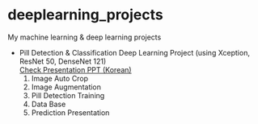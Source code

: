 # deeplearning_projects
My machine learning &amp; deep learning projects

<ul>
<li>
Pill Detection & Classification Deep Learning Project (using Xception, ResNet 50, DenseNet 121)<br>
<a href='https://github.com/philgineer/deeplearning_projects/blob/master/pill_detection%26classification/Presentation_%EB%B0%9C%ED%91%9C%EC%9A%A9.pdf'>Check Presentation PPT (Korean)</a>
<ol>
<li>Image Auto Crop</li>
<li>Image Augmentation</li>
<li>Pill Detection Training</li>
<li>Data Base</li>
<li>Prediction Presentation</li>
</li>

